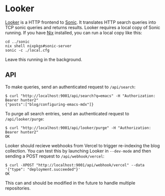 # Looker

[Looker](https://bulbapedia.bulbagarden.net/wiki/Looker) is a HTTP frontend to [Sonic](https://github.com/valeriansaliou/sonic). It translates HTTP search queries into TCP sonic queries and returns results. Looker requires a local copy of Sonic running. If you have [Nix](https://nixos.org/) installed, you can run a local copy like this:

```
cd ../sonic
nix shell nixpkgs#sonic-server
sonic -c ./local.cfg
```

Leave this running in the background.

## API

To make queries, send an authenticated request to `/api/search`:

```console
$ curl "http://localhost:9001/api/search?q=emacs" -H "Authorization: Bearer hunter2"
{"posts":["blog/configuring-emacs-mdx"]}
```

To purge all search entries, send an authenticated request to `/api/looker/purge`:

```console
$ curl "http://localhost:9001/api/looker/purge" -H "Authorization: Bearer hunter2"
OK
```

Looker should recieve webhooks from Vercel to trigger re-indexing the blog collection. You can test this by launching Looker in `--dev-mode` and then sending a POST request to `/api/webhook/vercel`:

```console
$ curl -XPOST "http://localhost:9001/api/webhook/vercel" --data '{"type": "deployment.succeeded"}'
OK
```

This can and should be modified in the future to handle multiple repositories.
